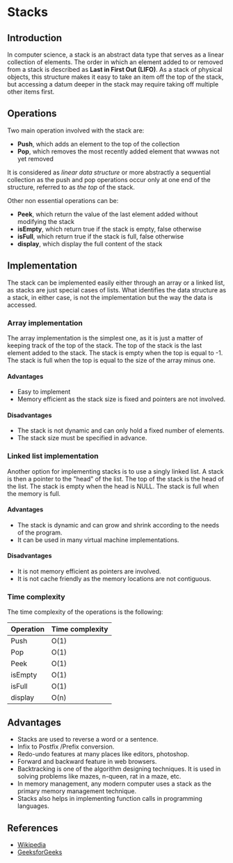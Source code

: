 # Stacks

## Introduction
In computer science, a stack is an abstract data type that serves as a linear collection of elements. The order in which an element added to or removed from a stack is described as **Last in First Out (LIFO)**. As a stack of physical objects, this structure makes it easy to take an item off the top of the stack, but accessing a datum deeper in the stack may require taking off multiple other items first.

## Operations
Two main operation involved with the stack are:

- **Push**, which adds an element to the top of the collection
- **Pop**, which removes the most recently added element that wwwas not yet removed

It is considered as *linear data structure* or more abstractly a sequential collection as the push and pop operations occur only at one end of the structure, referred to as *the top* of the stack.

Other non essential operations can be:

- **Peek**, which return the value of the last element added without modifying the stack
- **isEmpty**, which return true if the stack is empty, false otherwise
- **isFull**, which return true if the stack is full, false otherwise
- **display**, which display the full content of the stack

## Implementation
The stack can be implemented easily either through an array or a linked list, as stacks are just special cases of lists. What identifies the data structure as a stack, in either case, is not the implementation but the way the data is accessed.

### Array implementation
The array implementation is the simplest one, as it is just a matter of keeping track of the top of the stack. The top of the stack is the last element added to the stack. The stack is empty when the top is equal to -1. The stack is full when the top is equal to the size of the array minus one.

#### Advantages
- Easy to implement
- Memory efficient as the stack size is fixed and pointers are not involved.

#### Disadvantages
- The stack is not dynamic and can only hold a fixed number of elements.
- The stack size must be specified in advance.

### Linked list implementation
Another option for implementing stacks is to use a singly linked list. A stack is then a pointer to the "head" of the list. The top of the stack is the head of the list. The stack is empty when the head is NULL. The stack is full when the memory is full.

#### Advantages
- The stack is dynamic and can grow and shrink according to the needs of the program.
- It can be used in many virtual machine implementations.

#### Disadvantages
- It is not memory efficient as pointers are involved.
- It is not cache friendly as the memory locations are not contiguous.

### Time complexity
The time complexity of the operations is the following:

| Operation | Time complexity |
|-----------|-----------------|
| Push      | O(1)            |
| Pop       | O(1)            |
| Peek      | O(1)            |
| isEmpty   | O(1)            |
| isFull    | O(1)            |
| display   | O(n)            |


## Advantages
- Stacks are used to reverse a word or a sentence.
- Infix to Postfix /Prefix conversion.
- Redo-undo features at many places like editors, photoshop.
- Forward and backward feature in web browsers.
- Backtracking is one of the algorithm designing techniques. It is used in solving problems like mazes, n-queen, rat in a maze, etc.
- In memory management, any modern computer uses a stack as the primary memory management technique.
- Stacks also helps in implementing function calls in programming languages.

## References
- [Wikipedia](https://en.wikipedia.org/wiki/Stack_(abstract_data_type))
- [GeeksforGeeks](https://www.geeksforgeeks.org/stack-data-structure-introduction-program/)

